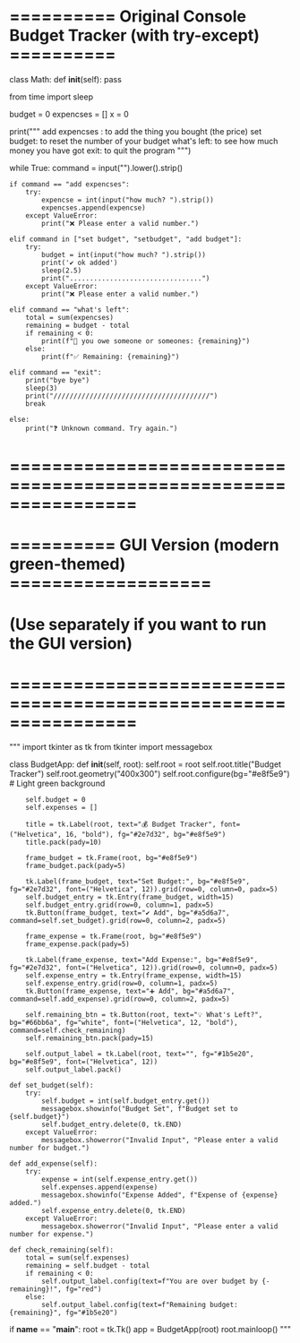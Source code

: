 # ========== Original Console Budget Tracker (with try-except) ==========

class Math:
    def __init__(self):
        pass

from time import sleep

budget = 0
expencses = []
x = 0

print("""
add expencses : to add the thing you bought (the price)
set budget: to reset the number of your budget
what's left: to see how much money you have got
exit: to quit the program
""")

while True:
    command = input("").lower().strip()
    
    if command == "add expencses":
        try:
            expencse = int(input("how much? ").strip())
            expencses.append(expencse)
        except ValueError:
            print("❌ Please enter a valid number.")
    
    elif command in ["set budget", "setbudget", "add budget"]:
        try:
            budget = int(input("how much? ").strip())
            print('✔️ ok added')
            sleep(2.5)
            print(".................................")
        except ValueError:
            print("❌ Please enter a valid number.")

    elif command == "what's left":
        total = sum(expencses)
        remaining = budget - total
        if remaining < 0:
            print(f"💸 you owe someone or someones: {remaining}")
        else:
            print(f"✅ Remaining: {remaining}")
    
    elif command == "exit":
        print("bye bye")
        sleep(3)
        print("///////////////////////////////////////")
        break
    
    else:
        print("❓ Unknown command. Try again.")

# ================================================================
# ========== GUI Version (modern green-themed) ===================
# (Use separately if you want to run the GUI version)
# ================================================================

"""
import tkinter as tk
from tkinter import messagebox

class BudgetApp:
    def __init__(self, root):
        self.root = root
        self.root.title("Budget Tracker")
        self.root.geometry("400x300")
        self.root.configure(bg="#e8f5e9")  # Light green background

        self.budget = 0
        self.expenses = []

        title = tk.Label(root, text="💰 Budget Tracker", font=("Helvetica", 16, "bold"), fg="#2e7d32", bg="#e8f5e9")
        title.pack(pady=10)

        frame_budget = tk.Frame(root, bg="#e8f5e9")
        frame_budget.pack(pady=5)

        tk.Label(frame_budget, text="Set Budget:", bg="#e8f5e9", fg="#2e7d32", font=("Helvetica", 12)).grid(row=0, column=0, padx=5)
        self.budget_entry = tk.Entry(frame_budget, width=15)
        self.budget_entry.grid(row=0, column=1, padx=5)
        tk.Button(frame_budget, text="✔️ Add", bg="#a5d6a7", command=self.set_budget).grid(row=0, column=2, padx=5)

        frame_expense = tk.Frame(root, bg="#e8f5e9")
        frame_expense.pack(pady=5)

        tk.Label(frame_expense, text="Add Expense:", bg="#e8f5e9", fg="#2e7d32", font=("Helvetica", 12)).grid(row=0, column=0, padx=5)
        self.expense_entry = tk.Entry(frame_expense, width=15)
        self.expense_entry.grid(row=0, column=1, padx=5)
        tk.Button(frame_expense, text="➕ Add", bg="#a5d6a7", command=self.add_expense).grid(row=0, column=2, padx=5)

        self.remaining_btn = tk.Button(root, text="💡 What's Left?", bg="#66bb6a", fg="white", font=("Helvetica", 12, "bold"), command=self.check_remaining)
        self.remaining_btn.pack(pady=15)

        self.output_label = tk.Label(root, text="", fg="#1b5e20", bg="#e8f5e9", font=("Helvetica", 12))
        self.output_label.pack()

    def set_budget(self):
        try:
            self.budget = int(self.budget_entry.get())
            messagebox.showinfo("Budget Set", f"Budget set to {self.budget}")
            self.budget_entry.delete(0, tk.END)
        except ValueError:
            messagebox.showerror("Invalid Input", "Please enter a valid number for budget.")

    def add_expense(self):
        try:
            expense = int(self.expense_entry.get())
            self.expenses.append(expense)
            messagebox.showinfo("Expense Added", f"Expense of {expense} added.")
            self.expense_entry.delete(0, tk.END)
        except ValueError:
            messagebox.showerror("Invalid Input", "Please enter a valid number for expense.")

    def check_remaining(self):
        total = sum(self.expenses)
        remaining = self.budget - total
        if remaining < 0:
            self.output_label.config(text=f"You are over budget by {-remaining}!", fg="red")
        else:
            self.output_label.config(text=f"Remaining budget: {remaining}", fg="#1b5e20")

if __name__ == "__main__":
    root = tk.Tk()
    app = BudgetApp(root)
    root.mainloop()
"""
